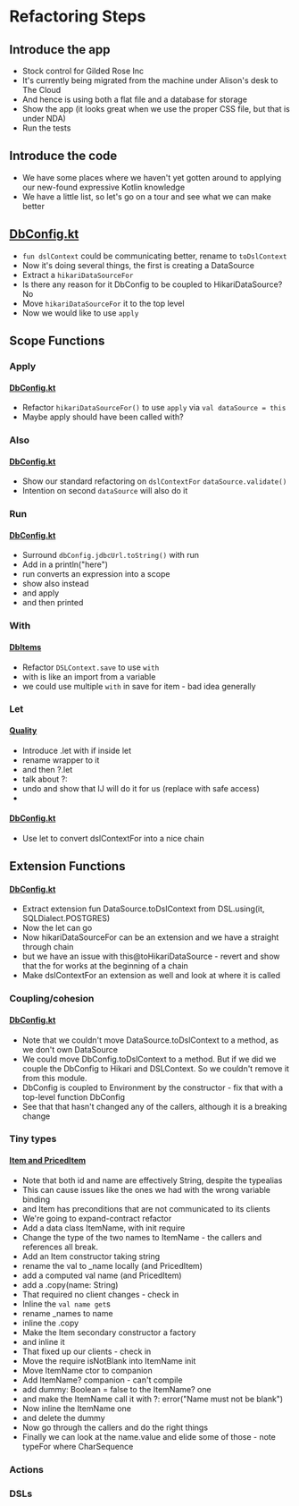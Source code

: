 # Refactoring Steps

## Introduce the app
- Stock control for Gilded Rose Inc
- It's currently being migrated from the machine under Alison's desk to The Cloud
- And hence is using both a flat file and a database for storage
- Show the app (it looks great when we use the proper CSS file, but that is under NDA)
- Run the tests

## Introduce the code
- We have some places where we haven't yet gotten around to applying our new-found expressive Kotlin knowledge
- We have a little list, so let's go on a tour and see what we can make better

## [DbConfig.kt](src/main/java/com/gildedrose/config/DbConfig.kt)
- `fun dslContext` could be communicating better, rename to `toDslContext`
- Now it's doing several things, the first is creating a DataSource
- Extract a `hikariDataSourceFor`
- Is there any reason for it DbConfig to be coupled to HikariDataSource? No
- Move `hikariDataSourceFor` it to the top level
- Now we would like to use `apply`

## Scope Functions

### Apply
#### [DbConfig.kt](src/main/java/com/gildedrose/config/DbConfig.kt)
- Refactor `hikariDataSourceFor()` to use `apply` via `val dataSource = this`
- Maybe apply should have been called with?


### Also
#### [DbConfig.kt](src/main/java/com/gildedrose/config/DbConfig.kt)
- Show our standard refactoring on `dslContextFor` `dataSource.validate()`
- Intention on second `dataSource` will also do it


### Run
#### [DbConfig.kt](src/main/java/com/gildedrose/config/DbConfig.kt)
- Surround `dbConfig.jdbcUrl.toString()` with run
- Add in a println("here")
- run converts an expression into a scope
- show also instead
- and apply
- and then printed

### With
#### [DbItems](src/main/java/com/gildedrose/persistence/DbItems.kt)
- Refactor `DSLContext.save` to use `with`
- with is like an import from a variable
- we could use multiple `with` in save for item - bad idea generally

### Let
#### [Quality](src/main/java/com/gildedrose/domain/Quality.kt)
- Introduce .let with if inside let
- rename wrapper to it
- and then ?.let
- talk about ?:
- undo and show that IJ will do it for us (replace with safe access)
-
#### [DbConfig.kt](src/main/java/com/gildedrose/config/DbConfig.kt)
- Use let to convert dslContextFor into a nice chain

## Extension Functions
#### [DbConfig.kt](src/main/java/com/gildedrose/config/DbConfig.kt)
- Extract extension fun DataSource.toDslContext from DSL.using(it, SQLDialect.POSTGRES)
- Now the let can go
- Now hikariDataSourceFor can be an extension and we have a straight through chain
- but we have an issue with this@toHikariDataSource - revert and show that the for works at the beginning of a chain
- Make dslContextFor an extension as well and look at where it is called

### Coupling/cohesion
#### [DbConfig.kt](src/main/java/com/gildedrose/config/DbConfig.kt)
- Note that we couldn't move DataSource.toDslContext to a method, as we don't own DataSource
- We could move DbConfig.toDslContext to a method. But if we did we couple the DbConfig to Hikari and DSLContext. So we couldn't remove it from this module.
- DbConfig is coupled to Environment by the constructor - fix that with a top-level function DbConfig
- See that that hasn't changed any of the callers, although it is a breaking change


### Tiny types
#### [Item and PricedItem](src/main/java/com/gildedrose/domain/Item.kt)
- Note that both id and name are effectively String, despite the typealias
- This can cause issues like the ones we had with the wrong variable binding
- and Item has preconditions that are not communicated to its clients
- We're going to expand-contract refactor
- Add a data class ItemName, with init require
- Change the type of the two names to ItemName - the callers and references all break.
- Add an Item constructor taking string
- rename the val to _name locally (and PricedItem)
- add a computed val name (and PricedItem)
- add a .copy(name: String)
- That required no client changes - check in
- Inline the `val name get`s
- rename _names to name
- inline the .copy
- Make the Item secondary constructor a factory
- and inline it
- That fixed up our clients - check in
- Move the require isNotBlank into ItemName init
- Move ItemName ctor to companion
- Add ItemName? companion - can't compile
- add dummy: Boolean = false to the ItemName? one
- and make the ItemName call it with ?: error("Name must not be blank")
- Now inline the ItemName one
- and delete the dummy
- Now go through the callers and do the right things
- Finally we can look at the name.value and elide some of those - note typeFor where CharSequence


### Actions

### DSLs
